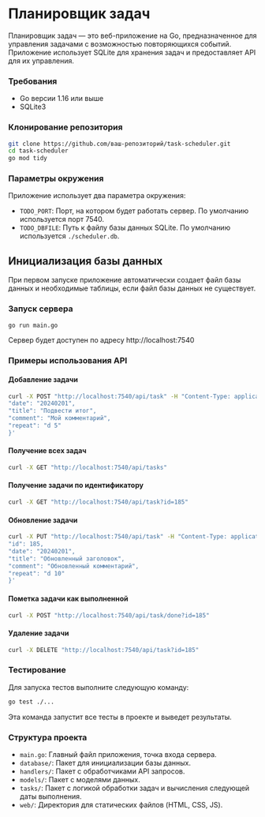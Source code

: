 # Планировщик задач

Планировщик задач — это веб-приложение на Go, предназначенное для управления задачами с возможностью повторяющихся событий. Приложение использует SQLite для хранения задач и предоставляет API для их управления.

### Требования

- Go версии 1.16 или выше
- SQLite3

### Клонирование репозитория

```bash
git clone https://github.com/ваш-репозиторий/task-scheduler.git
cd task-scheduler
go mod tidy
```

### Параметры окружения

Приложение использует два параметра окружения:

- `TODO_PORT`: Порт, на котором будет работать сервер. По умолчанию используется порт 7540.
- `TODO_DBFILE`: Путь к файлу базы данных SQLite. По умолчанию используется `./scheduler.db`.

## Инициализация базы данных

При первом запуске приложение автоматически создает файл базы данных и необходимые таблицы, если файл базы данных не существует.

### Запуск сервера

```bash
go run main.go
```

Сервер будет доступен по адресу http://localhost:7540

### Примеры использования API

#### Добавление задачи

```bash
curl -X POST "http://localhost:7540/api/task" -H "Content-Type: application/json" -d '{
"date": "20240201",
"title": "Подвести итог",
"comment": "Мой комментарий",
"repeat": "d 5"
}'
```

#### Получение всех задач

```bash
curl -X GET "http://localhost:7540/api/tasks"
```

#### Получение задачи по идентификатору

```bash
curl -X GET "http://localhost:7540/api/task?id=185"
```

#### Обновление задачи

```bash
curl -X PUT "http://localhost:7540/api/task" -H "Content-Type: application/json" -d '{
"id": 185,
"date": "20240201",
"title": "Обновленный заголовок",
"comment": "Обновленный комментарий",
"repeat": "d 10"
}'
```

#### Пометка задачи как выполненной

```bash
curl -X POST "http://localhost:7540/api/task/done?id=185"
```

#### Удаление задачи

```bash
curl -X DELETE "http://localhost:7540/api/task?id=185"
```

### Тестирование

Для запуска тестов выполните следующую команду:

```bash
go test ./...
```

Эта команда запустит все тесты в проекте и выведет результаты.

### Структура проекта

- `main.go`: Главный файл приложения, точка входа сервера.
- `database/`: Пакет для инициализации базы данных.
- `handlers/`: Пакет с обработчиками API запросов.
- `models/`: Пакет с моделями данных.
- `tasks/`: Пакет с логикой обработки задач и вычисления следующей даты выполнения.
- `web/`: Директория для статических файлов (HTML, CSS, JS).
